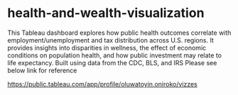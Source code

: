 # health-and-wealth-visualization
This Tableau dashboard explores how public health outcomes correlate with employment/unemployment and tax distribution across U.S. regions. It provides insights into disparities in wellness, the effect of economic conditions on population health, and how public investment may relate to life expectancy. Built using data from the CDC, BLS, and IRS
Please see below link for reference

https://public.tableau.com/app/profile/oluwatoyin.oniroko/vizzes

